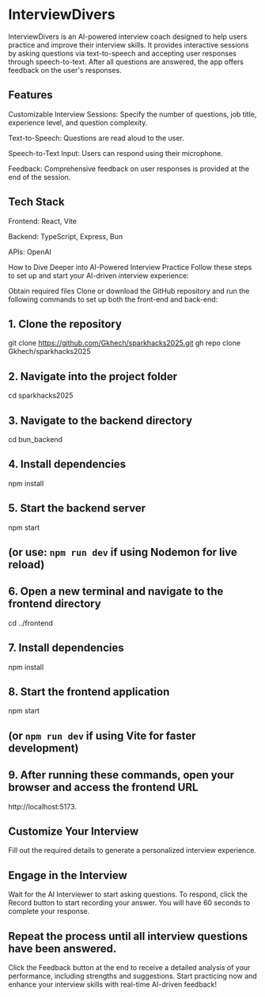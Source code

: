 # InterviewDivers

InterviewDivers is an AI-powered interview coach designed to help users practice and improve their interview skills. It provides interactive sessions by asking questions via text-to-speech and accepting user responses through speech-to-text. After all questions are answered, the app offers feedback on the user's responses.

## Features

Customizable Interview Sessions: Specify the number of questions, job title, experience level, and question complexity.

Text-to-Speech: Questions are read aloud to the user.

Speech-to-Text Input: Users can respond using their microphone.

Feedback: Comprehensive feedback on user responses is provided at the end of the session.

## Tech Stack

Frontend: React, Vite

Backend: TypeScript, Express, Bun

APIs: OpenAI

How to Dive Deeper into AI-Powered Interview Practice
Follow these steps to set up and start your AI-driven interview experience:

Obtain required files
Clone or download the GitHub repository and run the following commands to set up both the front-end and back-end:

## 1. Clone the repository
git clone https://github.com/Gkhech/sparkhacks2025.git
gh repo clone Gkhech/sparkhacks2025

## 2. Navigate into the project folder
cd sparkhacks2025

## 3. Navigate to the backend directory
cd bun_backend  

## 4. Install dependencies
npm install  

## 5. Start the backend server  
npm start  
## (or use: `npm run dev` if using Nodemon for live reload)

## 6. Open a new terminal and navigate to the frontend directory
cd ../frontend  

## 7. Install dependencies
npm install  

## 8. Start the frontend application  
npm start  
## (or `npm run dev` if using Vite for faster development)

## 9. After running these commands, open your browser and access the frontend URL
http://localhost:5173.

## Customize Your Interview
Fill out the required details to generate a personalized interview experience.

## Engage in the Interview
Wait for the AI Interviewer to start asking questions.
To respond, click the Record button to start recording your answer.
You will have 60 seconds to complete your response.

## Repeat the process until all interview questions have been answered.
Click the Feedback button at the end to receive a detailed analysis of your performance, including strengths and suggestions.
Start practicing now and enhance your interview skills with real-time AI-driven feedback!
